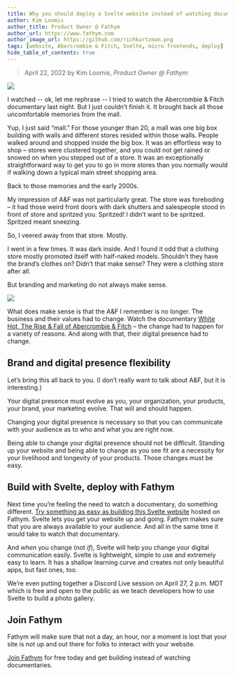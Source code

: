 ```yaml
---
title: Why you should deploy a Svelte website instead of watching documentaries
author: Kim Loomis
author_title: Product Owner @ Fathym
author_url: https://www.fathym.com
author_image_url: https://github.com/richkurtzman.png
tags: [website, Abercrombie & Fitch, Svelte, micro frontends, deploy]
hide_table_of_contents: true
---
```


> April 22, 2022 by Kim Loomis, _Product Owner @ Fathym_

![](/img/abercrombiestore.jpg)

I watched -- ok, let me rephrase -- I tried to watch the Abercrombie & Fitch documentary last night. But I just couldn’t finish it. It brought back all those uncomfortable memories from the mall.  

Yup, I just said “mall.” For those younger than 20, a mall was one big box building with walls and different stores resided within those walls. People walked around and shopped inside the big box. It was an effortless way to shop – stores were clustered together, and you could not get rained or snowed on when you stepped out of a store. It was an exceptionally straightforward way to get you to go in more stores than you normally would if walking down a typical main street shopping area.  

Back to those memories and the early 2000s. 

My impression of A&F was not particularly great. The store was foreboding – it had those weird front doors with dark shutters and salespeople stood in front of store and spritzed you. Spritzed! I didn’t want to be spritzed. Spritzed meant sneezing.  

So, I veered away from that store. Mostly.  

I went in a few times. It was dark inside. And I found it odd that a clothing store mostly promoted itself with half-naked models. Shouldn’t they have the brand’s clothes on? Didn’t that make sense? They were a clothing store after all.  

But branding and marketing do not always make sense. 

![](/img/sveltefathym.png)

What does make sense is that the A&F I remember is no longer. The business and their values had to change. Watch the documentary [White Hot, The Rise & Fall of Abercrombie & Fitch](https://www.netflix.com/title/81323741) – the change had to happen for a variety of reasons. And along with that, their digital presence had to change. 

## Brand and digital presence flexibility 

Let’s bring this all back to you. (I don’t really want to talk about A&F, but it is interesting.)  

Your digital presence must evolve as you, your organization, your products, your brand, your marketing evolve. That will and should happen.  

Changing your digital presence is necessary so that you can communicate with your audience as to who and what you are right now.  

Being able to change your digital presence should not be difficult. Standing up your website and being able to change as you see fit are a necessity for your livelihood and longevity of your products. Those changes must be easy. 

## Build with Svelte, deploy with Fathym

Next time you’re feeling the need to watch a documentary, do something different. [Try something as easy as building this Svelte website](https://www.fathym.com/dashboard/create-project/recipe/svelte) hosted on Fathym. Svelte lets you get your website up and going. Fathym makes sure that you are always available to your audience. And all in the same time it would take to watch that documentary. 

And *when* you change (not *if*), Svelte will help you change your digital communication easily. Svelte is lightweight, simple to use and extremely easy to learn. It has a shallow learning curve and creates not only beautiful apps, but fast ones, too.  

We’re even putting together a Discord Live session on April 27, 2 p.m. MDT which is free and open to the public as we teach developers how to use Svelte to build a photo gallery. 

## Join Fathym 

Fathym will make sure that not a day, an hour, nor a moment is lost that your site is not up and out there for folks to interact with your website. 

[Join Fathym](https://www.fathym.com/dashboard) for free today and get building instead of watching documentaries.  